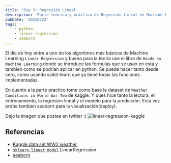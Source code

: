 ```yaml
---
title: 'Dia 3: Regresión Lineal'
description: 'Parte teórica y práctica de Regresión Lineal en Machine Learning'
pubDate: '20230723'
tags:
    - python
    - linear-regression
    - seaborn
---
```


El día de hoy entre a uno de los algoritmos más básicos de Machine Learning `Linear Regression` y bueno para la teoría use el libro de `Hands on Machine Learning` donde se introduce las formulas que se usan en esta y tambien como se podrían aplicar en python. Se puede hacer tanto desde cero, como usando scikit-learn que ya tiene todas las funciones implementadas.

En cuanto a la parte practico tome como base la dataset de `Weather Conditions in World War Two` de kaggle. Y pues hice tanto la lectura, el entrenamiento, la regresion lineal y el modelo para la predicción. Esta vez probe tambien seaborn para la visualización(deploy).

Dejo la imagen que postee en twitter :)
![linear-regression-kaggle](https://pbs.twimg.com/media/F1xsBnCXsAA5eoy?format=jpg&name=medium)


## Referencias
- [Kaggle data set WW2 weather](https://www.kaggle.com/datasets/smid80/weatherww2/code)
- [`sklearn.linear_model`](https://scikit-learn.org/stable/modules/classes.html#module-sklearn.linear_model "sklearn.linear_model").LinearRegression
- [seaborn](https://seaborn.pydata.org)
